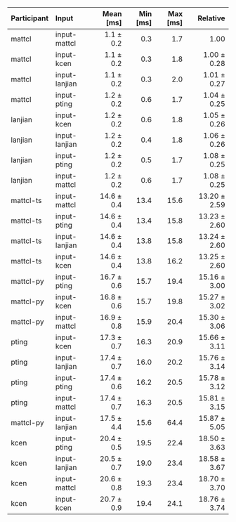 | Participant | Input | Mean [ms] | Min [ms] | Max [ms] | Relative |
|:---|:---|---:|---:|---:|---:|
| mattcl | input-mattcl | 1.1 ± 0.2 | 0.3 | 1.7 | 1.00 |
| mattcl | input-kcen | 1.1 ± 0.2 | 0.3 | 1.8 | 1.00 ± 0.28 |
| mattcl | input-lanjian | 1.1 ± 0.2 | 0.3 | 2.0 | 1.01 ± 0.27 |
| mattcl | input-pting | 1.2 ± 0.2 | 0.6 | 1.7 | 1.04 ± 0.25 |
| lanjian | input-kcen | 1.2 ± 0.2 | 0.6 | 1.8 | 1.05 ± 0.26 |
| lanjian | input-lanjian | 1.2 ± 0.2 | 0.4 | 1.8 | 1.06 ± 0.26 |
| lanjian | input-pting | 1.2 ± 0.2 | 0.5 | 1.7 | 1.08 ± 0.25 |
| lanjian | input-mattcl | 1.2 ± 0.2 | 0.6 | 1.7 | 1.08 ± 0.25 |
| mattcl-ts | input-mattcl | 14.6 ± 0.4 | 13.4 | 15.6 | 13.20 ± 2.59 |
| mattcl-ts | input-pting | 14.6 ± 0.4 | 13.4 | 15.8 | 13.23 ± 2.60 |
| mattcl-ts | input-lanjian | 14.6 ± 0.4 | 13.8 | 15.8 | 13.24 ± 2.60 |
| mattcl-ts | input-kcen | 14.6 ± 0.4 | 13.8 | 16.2 | 13.25 ± 2.60 |
| mattcl-py | input-pting | 16.7 ± 0.6 | 15.7 | 19.4 | 15.16 ± 3.00 |
| mattcl-py | input-kcen | 16.8 ± 0.6 | 15.7 | 19.8 | 15.27 ± 3.02 |
| mattcl-py | input-mattcl | 16.9 ± 0.8 | 15.9 | 20.4 | 15.30 ± 3.06 |
| pting | input-kcen | 17.3 ± 0.7 | 16.3 | 20.9 | 15.66 ± 3.11 |
| pting | input-lanjian | 17.4 ± 0.7 | 16.0 | 20.2 | 15.76 ± 3.14 |
| pting | input-pting | 17.4 ± 0.6 | 16.2 | 20.5 | 15.78 ± 3.12 |
| pting | input-mattcl | 17.4 ± 0.7 | 16.3 | 20.5 | 15.81 ± 3.15 |
| mattcl-py | input-lanjian | 17.5 ± 4.4 | 15.6 | 64.4 | 15.87 ± 5.05 |
| kcen | input-pting | 20.4 ± 0.5 | 19.5 | 22.4 | 18.50 ± 3.63 |
| kcen | input-lanjian | 20.5 ± 0.7 | 19.0 | 23.4 | 18.58 ± 3.67 |
| kcen | input-mattcl | 20.6 ± 0.8 | 19.3 | 23.4 | 18.70 ± 3.70 |
| kcen | input-kcen | 20.7 ± 0.9 | 19.4 | 24.1 | 18.76 ± 3.74 |

